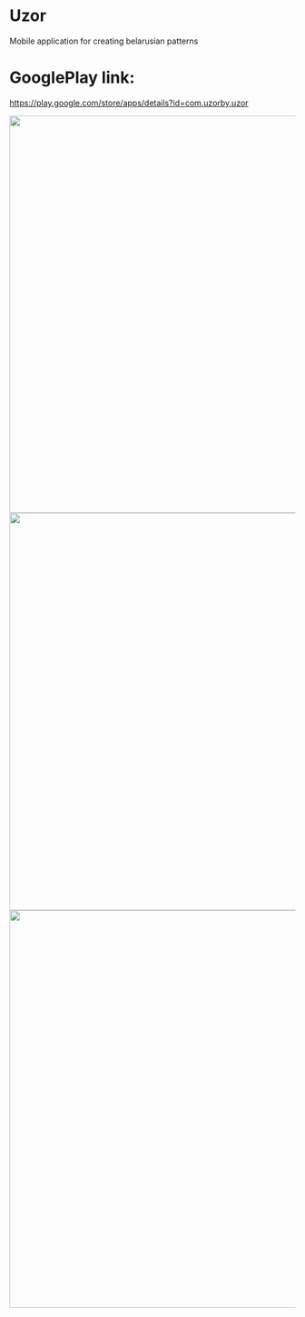 # Uzor
Mobile application for creating belarusian patterns

# GooglePlay link:
https://play.google.com/store/apps/details?id=com.uzorby.uzor

<img src="https://github.com/Ljakhouski/Uzor/blob/main/Screenshots/screen_01.png"  height="700">
<img src="https://github.com/Ljakhouski/Uzor/blob/main/Screenshots/1.png"  height="700">
<img src="https://github.com/Ljakhouski/Uzor/blob/main/Screenshots/2.jpg"  height="700">

